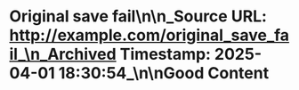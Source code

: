 # Original save fail\n\n_Source URL: http://example.com/original_save_fail_\n_Archived Timestamp: 2025-04-01 18:30:54_\n\nGood Content
